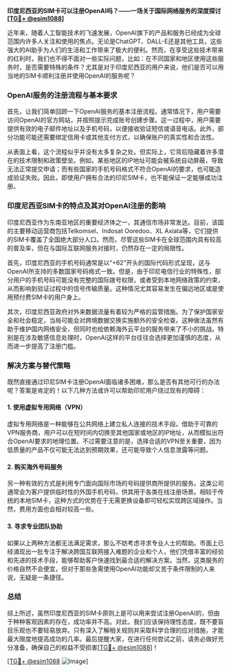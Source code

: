 **印度尼西亚的SIM卡可以注册OpenAI吗？——一场关于国际网络服务的深度探讨[[TG💪+ @esim1088](https://t.me/s/esim1088)]**

近年来，随着人工智能技术的飞速发展，OpenAI旗下的产品和服务已经成为全球范围内许多人关注和使用的焦点。无论是ChatGPT、DALL-E还是其他工具，这些强大的AI助手为人们的生活和工作带来了极大的便利。然而，在享受这些技术带来的红利时，我们也不得不面对一些实际问题，比如：在不同国家和地区使用这些服务时，是否需要特殊的条件？尤其是对于印度尼西亚的用户来说，他们是否可以用当地的SIM卡顺利注册并使用OpenAI的服务呢？

### OpenAI服务的注册流程与基本要求

首先，让我们简单回顾一下OpenAI服务的基本注册流程。通常情况下，用户需要访问OpenAI的官方网站，并按照提示完成账号创建步骤。这一过程中，用户需要提供有效的电子邮件地址以及手机号码，以便接收验证短信或语音电话。此外，部分功能可能还需要绑定信用卡或其他支付方式，以确保账户的真实性和合法性。

从表面上看，这个流程似乎并没有太多复杂之处。但实际上，它背后隐藏着许多潜在的技术限制和政策壁垒。例如，某些地区的IP地址可能会被系统自动屏蔽，导致无法正常提交申请；而有些国家的手机号码格式不符合OpenAI的要求，也可能造成验证失败。因此，即使用户拥有合法的印尼SIM卡，也不能保证一定能够成功注册。

### 印度尼西亚SIM卡的特点及其对OpenAI注册的影响

印度尼西亚作为东南亚地区的重要经济体之一，其通信市场非常发达。目前，该国的主要移动运营商包括Telkomsel、Indosat Ooredoo、XL Axiata等，它们提供的SIM卡覆盖了全国绝大部分人口。然而，尽管这些SIM卡在全球范围内具有较高的普及率，但在与国际互联网服务对接时，仍然存在一定的局限性。

首先，印度尼西亚的手机号码通常是以“+62”开头的国际代码形式呈现，这与OpenAI所支持的多数国家号码格式一致。但是，由于印尼电信行业的特殊性，部分用户的手机号码可能没有完整的国际拨号权限，或者受到本地网络政策的约束，从而影响到验证过程中的信号传输质量。这种情况尤其容易发生在偏远地区或是使用预付费SIM卡的用户身上。

其次，印度尼西亚政府对外来数据流量有着较为严格的监管措施。为了保护国家安全和社会稳定，当局可能会对跨境数据交换实施额外的安全检查。这种做法虽然有助于维护国内网络安全，但同时也给依赖海外云平台的服务带来了不小的挑战。特别是在涉及敏感信息处理时，OpenAI这样的平台往往会选择更加谨慎的态度，从而进一步提高了注册门槛。

### 解决方案与替代策略

既然直接通过印尼SIM卡注册OpenAI面临诸多困难，那么是否有其他可行的办法呢？答案是肯定的！以下几种方法或许可以帮助印尼用户绕过现有的障碍：

#### 1. 使用虚拟专用网络（VPN）

虚拟专用网络是一种能够在公共网络上建立私人连接的技术手段。借助于可靠的VPN服务商，用户可以在短时间内切换至其他国家或地区的IP地址，从而模拟出符合OpenAI要求的地理位置。不过需要注意的是，选择合适的VPN至关重要，因为低质量的产品不仅可能无法达到预期效果，还可能导致个人信息泄露等问题。

#### 2. 购买海外号码服务

另一种有效的方式是利用专门面向国际市场的号码提供商所提供的服务。这类公司通常会为客户提供临时性的外国手机号码，供其用于各类在线注册场景。相较于传统的本地SIM卡，这种方式的优势在于无需更换设备即可轻松实现跨区域操作。当然，费用方面也会相对较高一些。

#### 3. 寻求专业团队协助

如果以上两种方法都无法满足需求，那么不妨考虑寻求专业人士的帮助。市面上已经涌现出一批专注于解决跨国互联网接入难题的企业和个人，他们凭借丰富的经验和先进的技术手段，能够帮助客户快速找到最合适的解决方案。当然，这类服务的价格自然不会便宜，但对于那些急需使用OpenAI功能却又苦于条件限制的人来说，无疑是一条捷径。

### 总结

综上所述，虽然印度尼西亚的SIM卡原则上是可以用来尝试注册OpenAI的，但由于种种客观因素的存在，成功率并不高。对此，我们应该保持理性态度，既不要盲目乐观也不要轻易放弃。只有深入了解相关规则并采取科学合理的应对措施，才能最大限度地提高成功的几率。最后提醒大家，在进行任何尝试之前，请务必做好充分准备，确保自己的权益不受损害[[TG💪+ @esim1088](https://t.me/s/esim1088)]！

[[TG💪+ @esim1088](https://t.me/s/esim1088) ![Image](https://i.postimg.cc/4NQfJmqS/Snipaste-2025-05-13-00-14-12.png)]